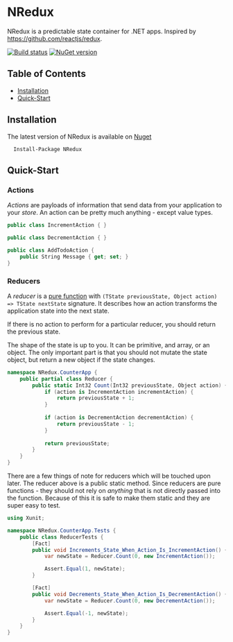 # NRedux

NRedux is a predictable state container for .NET apps.  Inspired by https://github.com/reactjs/redux.

[![Build status](https://ci.appveyor.com/api/projects/status/04vk5lxghc02dcxn?svg=true)](https://ci.appveyor.com/project/lilasquared/nredux)
[![NuGet version](https://badge.fury.io/nu/NRedux.svg)](https://badge.fury.io/nu/NRedux)

## Table of Contents
 - [Installation](#installation)
 - [Quick-Start](#quick-start)
 
## Installation

The latest version of NRedux is available on [Nuget](https://www.nuget.org/packages/NRedux)
```
  Install-Package NRedux
```

## Quick-Start

### Actions
*Actions* are payloads of information that send data from your application to your *store*.  An action can be pretty much anything - except value types.
```csharp
public class IncrementAction { }

public class DecrementAction { }

public class AddTodoAction {
    public String Message { get; set; }
}
```

### Reducers
A *reducer* is a [pure function](https://en.wikipedia.org/wiki/Pure_function) with `(TState previousState, Object action) => TState nextState` signature.
It describes how an action transforms the application state into the next state.

If there is no action to perform for a particular reducer, you should return the previous state.

The shape of the state is up to you.  It can be primitive, and array, or an object.
The only important part is that you should not mutate the state object, but return a new object if the state changes.

```csharp
namespace NRedux.CounterApp {
    public partial class Reducer {
        public static Int32 Count(Int32 previousState, Object action) {
            if (action is IncrementAction incrementAction) {
                return previousState + 1;
            }
            
            if (action is DecrementAction decrementAction) {
                return previousState - 1;
            }
            
            return previousState;
        }
    }
}
```

There are a few things of note for reducers which will be touched upon later.  The reducer above is a public static method.  Since reducers are pure functions - they should not rely on *anything* that is not directly passed into the function.  Because of this it is safe to make them static and they are super easy to test.

```csharp
using Xunit;

namespace NRedux.CounterApp.Tests {
    public class ReducerTests {
        [Fact]
        public void Increments_State_When_Action_Is_IncrementAction() {
            var newState = Reducer.Count(0, new IncrementAction());

            Assert.Equal(1, newState);
        }

        [Fact]
        public void Decrements_State_When_Action_Is_DecrementAction() {
            var newState = Reducer.Count(0, new DecrementAction());

            Assert.Equal(-1, newState);
        }
    }
}
```

